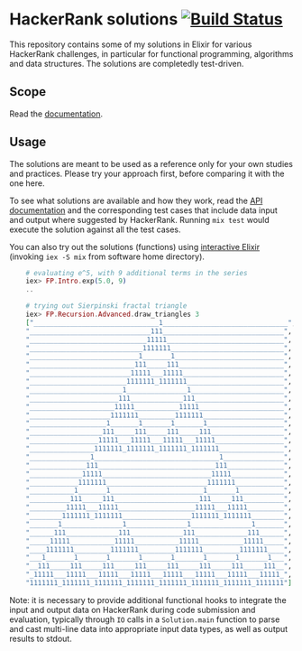 # HackerRank solutions [![Build Status](https://travis-ci.org/boonious/hackerrank_elixir.svg?branch=master)](https://travis-ci.org/boonious/hackerrank_elixir) 

This repository contains some of my solutions in Elixir for various HackerRank challenges, 
in particular for functional programming, algorithms and data structures. The solutions are completedly
test-driven.

## Scope
Read the [documentation](doc/index.html).

## Usage
The solutions are meant to be used as a reference only for your own studies and practices.
Please try your approach first, before comparing it with the one here.

To see what solutions are available and how they work, read the [API documentation](doc/api-reference.html) and
the corresponding test cases that include data input and output where suggested by
HackerRank. Running `mix test` would execute the solution against all the test cases.

You can also try out the solutions (functions)
using [interactive Elixir](https://elixir-lang.org/getting-started/introduction.html#interactive-mode)
(invoking `iex -S mix` from software home directory).

```elixir
    # evaluating e^5, with 9 additional terms in the series
    iex> FP.Intro.exp(5.0, 9)
    ..

    # trying out Sierpinski fractal triangle
    iex> FP.Recursion.Advanced.draw_triangles 3
    ["_______________________________1_______________________________",
    "______________________________111______________________________",
    "_____________________________11111_____________________________",
    "____________________________1111111____________________________",
    "___________________________1_______1___________________________",
    "__________________________111_____111__________________________",
    "_________________________11111___11111_________________________",
    "________________________1111111_1111111________________________",
    "_______________________1_______________1_______________________",
    "______________________111_____________111______________________",
    "_____________________11111___________11111_____________________",
    "____________________1111111_________1111111____________________",
    "___________________1_______1_______1_______1___________________",
    "__________________111_____111_____111_____111__________________",
    "_________________11111___11111___11111___11111_________________",
    "________________1111111_1111111_1111111_1111111________________",
    "_______________1_______________________________1_______________",
    "______________111_____________________________111______________",
    "_____________11111___________________________11111_____________",
    "____________1111111_________________________1111111____________",
    "___________1_______1_______________________1_______1___________",
    "__________111_____111_____________________111_____111__________",
    "_________11111___11111___________________11111___11111_________",
    "________1111111_1111111_________________1111111_1111111________",
    "_______1_______________1_______________1_______________1_______",
    "______111_____________111_____________111_____________111______",
    "_____11111___________11111___________11111___________11111_____",
    "____1111111_________1111111_________1111111_________1111111____",
    "___1_______1_______1_______1_______1_______1_______1_______1___",
    "__111_____111_____111_____111_____111_____111_____111_____111__",
    "_11111___11111___11111___11111___11111___11111___11111___11111_",
    "1111111_1111111_1111111_1111111_1111111_1111111_1111111_1111111"]
```

Note: it is necessary to provide additional functional hooks
to integrate the input and output data on HackerRank
during code submission and evaluation, typically through
`IO` calls in a `Solution.main` function to
parse and cast multi-line data into appropriate input data types,
as well as output results to stdout.
